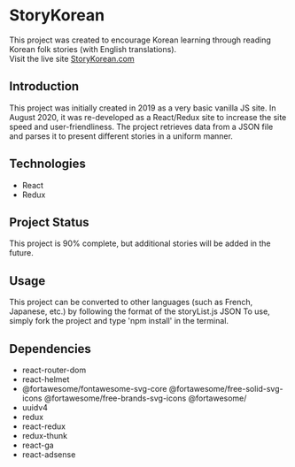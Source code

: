 # StoryKorean
This project was created to encourage Korean learning through reading Korean folk stories (with English translations).
<br/>
Visit the live site <a href="https://storykorean.com">StoryKorean.com</a>


## Introduction
This project was initially created in 2019 as a very basic vanilla JS site. 
In August 2020, it was re-developed as a React/Redux site to increase the site speed and user-friendliness.
The project retrieves data from a JSON file and parses it to present different stories in a uniform manner. 

## Technologies
- React
- Redux

## Project Status
This project is 90% complete, but additional stories will be added in the future.

## Usage
This project can be converted to other languages (such as French, Japanese, etc.) by following the format of the storyList.js JSON
To use, simply fork the project and type 'npm install' in the terminal.

## Dependencies
- react-router-dom
- react-helmet
- @fortawesome/fontawesome-svg-core  @fortawesome/free-solid-svg-icons @fortawesome/free-brands-svg-icons @fortawesome/
- uuidv4 
- redux
- react-redux 
- redux-thunk
- react-ga
- react-adsense